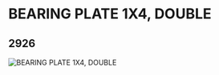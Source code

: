 # BEARING PLATE 1X4, DOUBLE
## 2926
![BEARING PLATE 1X4, DOUBLE](https://lc-www-live-s.legocdn.com/media/bricks/5/2/292602.jpg)